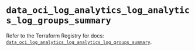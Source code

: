 # `data_oci_log_analytics_log_analytics_log_groups_summary`

Refer to the Terraform Registry for docs: [`data_oci_log_analytics_log_analytics_log_groups_summary`](https://registry.terraform.io/providers/oracle/oci/7.19.0/docs/data-sources/log_analytics_log_analytics_log_groups_summary).
